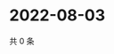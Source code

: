 # 2022-08-03

共 0 条

<!-- BEGIN WEIBO -->
<!-- 最后更新时间 Wed Aug 03 2022 22:14:49 GMT+0800 (China Standard Time) -->

<!-- END WEIBO -->
